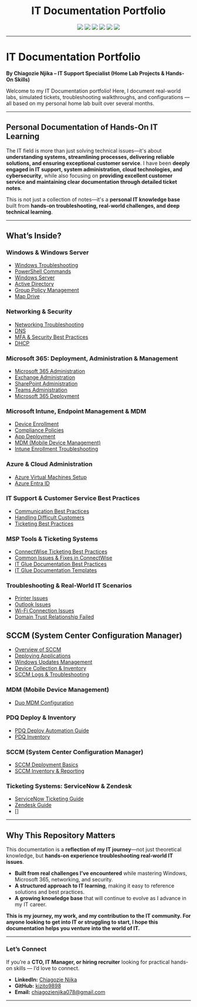 <h1 align="center">IT Documentation Portfolio</h1>

<p align="center">
  <img src="https://img.shields.io/badge/Windows_Server-2019/2022-blue?logo=windows&logoColor=white" />
  <img src="https://img.shields.io/badge/Active_Directory-User_Management-blueviolet?logo=microsoft&logoColor=white" />
  <img src="https://img.shields.io/badge/Intune-MDM/MAM-lightgrey?logo=microsoft&logoColor=white" />
  <img src="https://img.shields.io/badge/Microsoft_365-Admin-orange?logo=microsoft&logoColor=white" />
  <img src="https://img.shields.io/badge/Ticketing-ServiceNow/Zendesk-success?logo=zendesk&logoColor=white" />
  <img src="https://img.shields.io/badge/PDQ_Deploy-Silent_Install-lightblue?logo=windows&logoColor=white" />
</p> 

---

#  IT Documentation Portfolio  

**By Chiagozie Njika – IT Support Specialist (Home Lab Projects & Hands-On Skills)**

Welcome to my IT Documentation portfolio! Here, I document real-world labs, simulated tickets, troubleshooting walkthroughs, and configurations — all based on my personal home lab built over several months.

---
##  Personal Documentation of Hands-On IT Learning  

The IT field is more than just solving technical issues—it's about **understanding systems, streamlining processes, delivering reliable solutions, and ensuring exceptional customer service**. I have been **deeply engaged in IT support, system administration, cloud technologies, and cybersecurity**, while also focusing on **providing excellent customer service and maintaining clear documentation through detailed ticket notes**.  

This is not just a collection of notes—it's a **personal IT knowledge base** built from **hands-on troubleshooting, real-world challenges, and deep technical learning**.  

---
##  What’s Inside?  

###  **Windows & Windows Server**  
- [Windows Troubleshooting](Windows/Windows-Troubleshooting.md)
- [PowerShell Commands](Windows/PowerShell-Commands.md) 
- [Windows Server](Windows/Windows-Server.md)
- [Active Directory](Windows/Active-Directory.md)
- [Group Policy Management](Windows/Group-Policy-Management.md)  
- [Map Drive](Windows/Mapping-Drive.md)

###  **Networking & Security**  
- [Networking Troubleshooting](Network/Networking-Troubleshooting.md)  
- [DNS](Network/DNS.md)
- [MFA & Security Best Practices](Security/MFA-Security-Practices.md)
- [DHCP](Network/DHCP)

###  **Microsoft 365: Deployment, Administration & Management**  
- [Microsoft 365 Administration](Microsoft365/Microsoft-365-Administration.md) 
- [Exchange Administration](Microsoft365/Exchange-Administration.md)  
- [SharePoint Administration](Microsoft365/SharePoint-Administration.md)  
- [Teams Administration](Microsoft365/Teams-Administration.md)  
- [Microsoft 365 Deployment](Microsoft365/Microsoft-365-Deployment.md) 

###  **Microsoft Intune, Endpoint Management & MDM**  
- [Device Enrollment](Intune/Device-Enrollment.md)  
- [Compliance Policies](Intune/Compliance-Policies.md)  
- [App Deployment](Intune/App-Deployment.md)  
- [MDM (Mobile Device Management)](Intune/MDM-Basics.md) 
- [Intune Enrollment Troubleshooting](Intune/Enrollment-Troubleshooting.md) 

###  **Azure & Cloud Administration**  
- [Azure Virtual Machines Setup](Azure/Virtual-Machines-Setup.md)  
- [Azure Entra ID](Azure/Entra-ID-Fundamentals.md)

###  **IT Support & Customer Service Best Practices**  
- [Communication Best Practices](CustomerService/Communication-Best-Practices.md)  
- [Handling Difficult Customers](CustomerService/Handling-Difficult-Customers.md)  
- [Ticketing Best Practices](CustomerService/Ticketing-Best-Practices.md)

###  **MSP Tools & Ticketing Systems**  
- [ConnectWise Ticketing Best Practices](ConnectWise/Ticketing-Best-Practices.md)  
- [Common Issues & Fixes in ConnectWise](ConnectWise/Common-Issues-Fixes.md)  
- [IT Glue Documentation Best Practices](ITGlue/Documentation-Best-Practices.md)  
- [IT Glue Documentation Templates](ITGlue/IT-Documentation-Templates.md)  

###  **Troubleshooting & Real-World IT Scenarios**  
- [Printer Issues](Troubleshooting/Printer-Issues.md)  
- [Outlook Issues](Troubleshooting/Outlook-Issues.md)  
- [Wi-Fi Connection Issues](Troubleshooting/WiFi-Connection-Issues.md)   
- [Domain Trust Relationship Failed](Troubleshooting/Domain-Trust-Relationship-Failed.md) 

## SCCM (System Center Configuration Manager)
- [Overview of SCCM](SCCM/SCCM-Overview.md)  
- [Deploying Applications](SCCM/Deploying-Applications.md)  
- [Windows Updates Management](SCCM/Windows-Updates-Management.md)
- [Device Collection & Inventory](SCCM/Device-Collection-Inventory.md)  
- [SCCM Logs & Troubleshooting](SCCM/Logs-Troubleshooting.md)

### **MDM (Mobile Device Management)**  
- [Duo MDM Configuration](MDM/Duo-MFA.md)

### **PDQ Deploy & Inventory**  
- [PDQ Deploy Automation Guide](PDQ/PDQ-Deploy-Automation.md)
- [PDQ Inventory](PDQ/PDQ-Inventory.md)

###  **SCCM (System Center Configuration Manager)**  
- [SCCM Deployment Basics](SCCM/SCCM-Deployment.md)
- [SCCM Inventory & Reporting](SCCM/SCCM-Inventory-Reporting.md)

###  **Ticketing Systems: ServiceNow & Zendesk**  
- [ServiceNow Ticketing Guide](Ticketing-Systems/ServiceNow-Ticketing.md)
- [Zendesk Guide](Ticketing-Systems/Zendesk.md)
- []


---

##  Why This Repository Matters  

This documentation is a **reflection of my IT journey**—not just theoretical knowledge, but **hands-on experience troubleshooting real-world IT issues**.  

- **Built from real challenges I’ve encountered** while mastering Windows, Microsoft 365, networking, and security.  
- **A structured approach to IT learning**, making it easy to reference solutions and best practices.  
- **A growing knowledge base** that will continue to evolve as I advance in my IT career.  

 **This is my journey, my work, and my contribution to the IT community. For anyone looking to get into IT or struggling to start, I hope this documentation helps you venture into the world of IT.**

---
### **Let’s Connect**

If you’re a **CTO, IT Manager, or hiring recruiter** looking for practical hands-on skills — I’d love to connect.

- **LinkedIn:** [Chiagozie Njika](https://www.linkedin.com/in/chiagozie-njika-a24660284)  
- **GitHub:** [kizito9898](https://github.com/kizito9898)  
- **Email:** chiagozienjika078@gmail.com  

---






